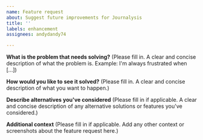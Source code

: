 ```yaml
---
name: Feature request
about: Suggest future improvements for Journalysis
title: ''
labels: enhancement
assignees: andydandy74

---
```


**What is the problem that needs solving?**
(Please fill in. A clear and concise description of what the problem is. Example: I'm always frustrated when [...])

**How would you like to see it solved?**
(Please fill in. A clear and concise description of what you want to happen.)

**Describe alternatives you've considered**
(Please fill in if applicable. A clear and concise description of any alternative solutions or features you've considered.)

**Additional context**
(Please fill in if applicable. Add any other context or screenshots about the feature request here.)
